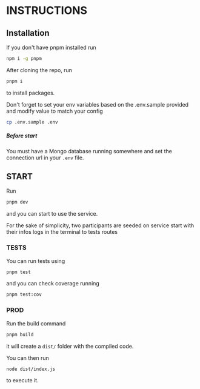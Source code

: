 # INSTRUCTIONS

## Installation

If you don't have pnpm installed run

```bash
npm i -g pnpm
```

After cloning the repo, run

```bash
pnpm i
```

to install packages.

Don't forget to set your env variables based on the .env.sample provided and modify value to match your config

```bash
cp .env.sample .env
```

##### Before start

You must have a Mongo database running somewhere and set the connection url in your `.env` file.

## START

Run

```bash
pnpm dev
```

and you can start to use the service.

For the sake of simplicity, two participants are seeded on service start with their infos logs in the terminal to tests routes

### TESTS

You can run tests using

```bash
pnpm test
```

and you can check coverage running

```bash
pnpm test:cov
```

### PROD

Run the build command

```bash
pnpm build
```

it will create a `dist/` folder with the compiled code.

You can then run

```bash
node dist/index.js
```

to execute it.
